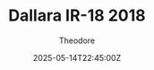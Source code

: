 ---
title: "Dallara IR-18 2018"
meta_title: ""
description: "Dallara IR-18 2018/VRC Formula NA 2018 (vrc_formula_na_2018_road) by VRC"
date: 2025-05-14T22:45:00Z
thumb: RKKs77i
mainimage: DfvUGXB
cargallery: ["LXD6l8P", "wvhqy4S", "z8jqr9s"]
categories: ["Car"]
author: "Theodore"
tags: ["Dallara", "Formula", "Italy", "2018", "VRC", "NTT IndyCar", "IndyCar"]
draft: false
link: https://mods.to/VhQ9683923a6e3d2b
zipsize: "666 MB"
manu: Dallara
championship: NTT IndyCar
country: Italy
year: 2018
class: Formula
drivetrain: RWD
engine: V6 Turbo
power: "746 bhp"
torque: "539"
mass: 737
speed: 300
gb: 6-speed
accel: 2.77 seconds
creator: VRC
creatorfull: Virtual Racing Cars
version: "1.3"
csp: "0.2.6"
carname: "Dallara IR-18 INDYCAR"
realname: "Formula NA 2018"
livery: "Included"
r2r: 1
host: Mods
vars: ["Road", "Oval", "Short"]
---